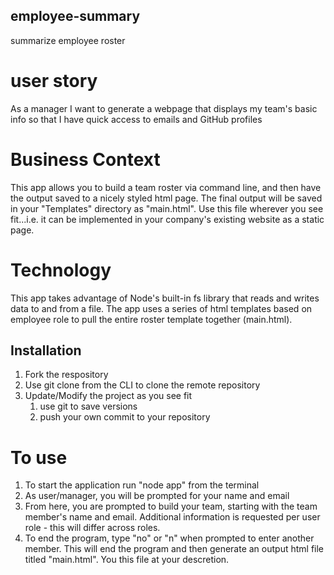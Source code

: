 ## employee-summary
summarize employee roster

# user story
As a manager I want to generate a webpage that displays my team's basic info
so that I have quick access to emails and GitHub profiles

# Business Context
This app allows you to build a team roster via command line, and then have the output saved to a nicely styled html page.  The final output will be saved in your "Templates" directory as "main.html".  Use this file wherever you see fit...i.e. it can be implemented in your company's existing website as a static page.

# Technology
This app takes advantage of Node's built-in fs library that reads and writes data to and from a file.  The app uses a series of html templates based on employee role to pull the entire roster template together (main.html). 

## Installation
1. Fork the respository
1. Use git clone from the CLI to clone the remote repository
1. Update/Modify the project as you see fit
   1. use git to save versions
   1. push your own commit to your repository

# To use
1. To start the application run "node app" from the terminal
1. As user/manager, you will be prompted for your name and email
1. From here, you are prompted to build your team, starting with the team member's name and email.  Additional information is requested per user role - this will differ across roles.
1. To end the program, type "no" or "n" when prompted to enter another member.  This will end the program and then generate an output html file titled "main.html".  You this file at your descretion.





